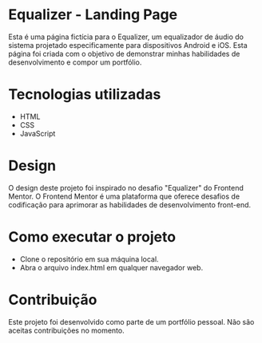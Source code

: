 # Equalizer - Landing Page
Esta é uma página fictícia para o Equalizer, um equalizador de áudio do sistema projetado especificamente para dispositivos Android e iOS. Esta página foi criada com o objetivo de demonstrar minhas habilidades de desenvolvimento e compor um portfólio.

# Tecnologias utilizadas
+ HTML
+ CSS
+ JavaScript

# Design
O design deste projeto foi inspirado no desafio "Equalizer" do Frontend Mentor. O Frontend Mentor é uma plataforma que oferece desafios de codificação para aprimorar as habilidades de desenvolvimento front-end.

# Como executar o projeto
+ Clone o repositório em sua máquina local.
+ Abra o arquivo index.html em qualquer navegador web.

# Contribuição
Este projeto foi desenvolvido como parte de um portfólio pessoal. Não são aceitas contribuições no momento.